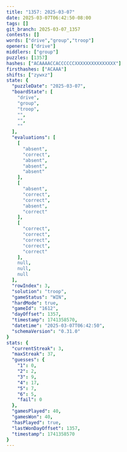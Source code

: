 ```yaml
---
title: "1357: 2025-03-07"
date: 2025-03-07T06:42:50-08:00
tags: []
git_branch: 2025-03-07_1357
contests: []
words: ["drive","group","troop"]
openers: ["drive"]
middlers: ["group"]
puzzles: [1357]
hashes: ["ACAAAACCACCCCCCXXXXXXXXXXXXXXX"]
firsthashes: ["ACAAA"]
shifts: ["zywxz"]
state: {
  "puzzleDate": "2025-03-07",
  "boardState": [
    "drive",
    "group",
    "troop",
    "",
    "",
    ""
  ],
  "evaluations": [
    [
      "absent",
      "correct",
      "absent",
      "absent",
      "absent"
    ],
    [
      "absent",
      "correct",
      "correct",
      "absent",
      "correct"
    ],
    [
      "correct",
      "correct",
      "correct",
      "correct",
      "correct"
    ],
    null,
    null,
    null
  ],
  "rowIndex": 3,
  "solution": "troop",
  "gameStatus": "WIN",
  "hardMode": true,
  "gameId": "1612",
  "dayOffset": 1357,
  "timestamp": 1741358570,
  "datetime": "2025-03-07T06:42:50",
  "schemaVersion": "0.31.0"
}
stats: {
  "currentStreak": 3,
  "maxStreak": 37,
  "guesses": {
    "1": 0,
    "2": 2,
    "3": 9,
    "4": 17,
    "5": 7,
    "6": 5,
    "fail": 0
  },
  "gamesPlayed": 40,
  "gamesWon": 40,
  "hasPlayed": true,
  "lastWonDayOffset": 1357,
  "timestamp": 1741358570
}
---
```

<!-- more -->
